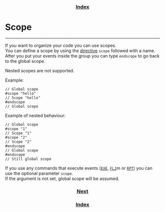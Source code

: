 <h3 align="center"><a href="index.html">Index</a></h3>

# Scope
-----

If you want to organize your code you can use scopes.  
You can define a scope by using the [directive](directives.html) `scope` followed with a name.  
After you put your events inside the group you can type `endscope` to go back to the global scope.  

Nested scopes are not supported.

Example:
```
// Global scope
#scope "hello"
// Scope "hello"
#endscope
// Global scope
```

Example of nested behaviour:
```
// Global scope
#scope "1"
// Scope "1"
#scope "2"
// Scope "2"
#endscope
// Global scope
#endscope
// Still global scope
```

If you use any commands that execute events ([`EXE`](syntax.html), [`FLJ`](syntax.html)m or [`RPT`](syntax.html)) you can use the optional parameter `scope`.  
If the argument is not set, global scope will be assumed. 

<h3 align="center"><a href="fel-misc.html">Next</a></h3>
<h3 align="center"><a href="index.html">Index</a></h3>
